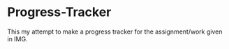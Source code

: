 # Progress-Tracker
This my attempt to make a progress tracker for the assignment/work given in IMG.
